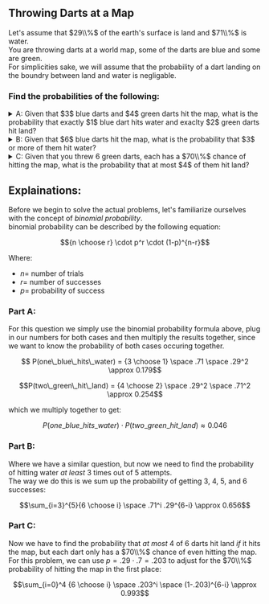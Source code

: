 ## Throwing Darts at a Map
Let's assume that $29\\%$ of the earth's surface is land and $71\\%$ is water.  
You are throwing darts at a world map, some of the darts are blue and some are green.  
For simplicities sake, we will assume that the probability of a dart landing on the boundry between land and water is negligable.  
### Find the probabilities of the following:  
<details><summary>A: Given that $3$ blue darts and $4$ green darts hit the map, what is the probability that exactly $1$ blue dart hits water and exaclty $2$ green darts hit land?</summary>0.046</details>
<details><summary>B: Given that $6$ blue darts hit the map, what is the probability that $3$ or more of them hit water?</summary>0.656</details>
<details><summary>C: Given that you threw 6 green darts, each has a $70\\%$ chance of hitting the map, what is the probability that at most $4$ of them hit land?</summary>0.998</details>

## Explainations:
Before we begin to solve the actual problems, let's familiarize ourselves with the concept of *binomial probability*.  
binomial probability can be described by the following equation:  
```math
{n \choose r} \cdot p^r \cdot (1-p)^{n-r}
```
Where:  
  * $n =$ number of trials
  * $r =$ number of successes
  * $p =$ probability of success

### Part A:
For this question we simply use the binomial probability formula above, plug in our numbers for both cases and then multiply the results together, since we want to know the probability of both cases occuring together.  

```math
  P(one\_blue\_hits\_water) = {3 \choose 1} \space .71 \space .29^2 \approx 0.179
```
```math
P(two\_green\_hit\_land) = {4 \choose 2} \space .29^2 \space .71^2 \approx 0.254
```
which we multiply together to get:
```math
P(one\_blue\_hits\_water) \cdot P(two\_green\_hit\_land) \approx 0.046
```
### Part B:
Where we have a similar question, but now we need to find the probability of hitting water *at least* $3$ times out of $5$ attempts.  
The way we do this is we sum up the probability of getting $3$, $4$, $5$, and $6$ successes:
```math
\sum_{i=3}^{5}{6 \choose i} \space .71^i .29^{6-i} \approx 0.656
```
### Part C:
Now we have to find the probability that *at most* $4$ of $6$ darts hit land *if* it hits the map, but each dart only has a $70\\%$ chance of even hitting the map.  
For this problem, we can use $p = .29 \cdot .7 = .203$ to adjust for the $70\\%$ probability of hitting the map in the first place:
```math
\sum_{i=0}^4 {6 \choose i} \space .203^i \space (1-.203)^{6-i} \approx 0.993
```
